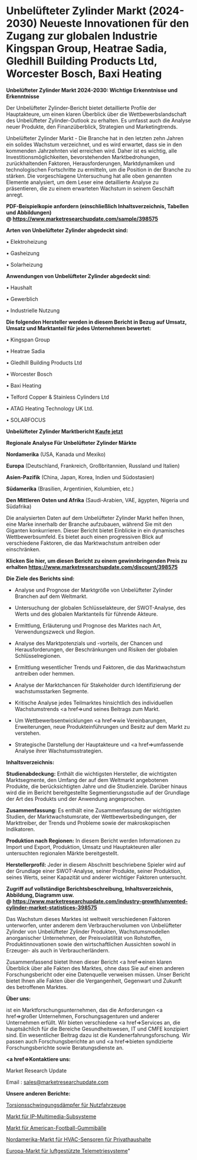 # Unbelüfteter Zylinder Markt (2024-2030) Neueste Innovationen für den Zugang zur globalen Industrie Kingspan Group, Heatrae Sadia, Gledhill Building Products Ltd, Worcester Bosch, Baxi Heating 

<strong>Unbelüfteter Zylinder Markt 2024-2030: Wichtige Erkenntnisse und Erkenntnisse</strong>

Der Unbelüfteter Zylinder-Bericht bietet detaillierte Profile der Hauptakteure, um einen klaren Überblick über die Wettbewerbslandschaft des Unbelüfteter Zylinder-Outlook zu erhalten. Es umfasst auch die Analyse neuer Produkte, den Finanzüberblick, Strategien und Marketingtrends.

Unbelüfteter Zylinder Markt - Die Branche hat in den letzten zehn Jahren ein solides Wachstum verzeichnet, und es wird erwartet, dass sie in den kommenden Jahrzehnten viel erreichen wird. Daher ist es wichtig, alle Investitionsmöglichkeiten, bevorstehenden Marktbedrohungen, zurückhaltenden Faktoren, Herausforderungen, Marktdynamiken und technologischen Fortschritte zu ermitteln, um die Position in der Branche zu stärken. Die vorgeschlagene Untersuchung hat alle oben genannten Elemente analysiert, um dem Leser eine detaillierte Analyse zu präsentieren, die zu einem erwarteten Wachstum in seinem Geschäft anregt.

<strong><b>PDF-Beispielkopie anfordern (einschließlich Inhaltsverzeichnis, Tabellen und Abbildungen) @ </b></strong><strong><a href=https://www.marketresearchupdate.com/sample/398575><strong>https://www.marketresearchupdate.com/sample/398575</u></a></strong></strong>

<strong>Arten von Unbelüfteter Zylinder abgedeckt sind:</strong>

• Elektroheizung

• Gasheizung

• Solarheizung

<strong>Anwendungen von Unbelüfteter Zylinder abgedeckt sind:</strong>

• Haushalt

• Gewerblich

• Industrielle Nutzung

<strong>Die folgenden Hersteller werden in diesem Bericht in Bezug auf Umsatz, Umsatz und Marktanteil für jedes Unternehmen bewertet:</strong>

• Kingspan Group

• Heatrae Sadia

• Gledhill Building Products Ltd

• Worcester Bosch

• Baxi Heating 

• Telford Copper & Stainless Cylinders Ltd

• ATAG Heating Technology UK Ltd. 

• SOLARFOCUS

<strong>Unbelüfteter Zylinder Marktbericht <a href=https://www.marketresearchupdate.com/buynow/398575>Kaufe jetzt</a></strong>

<strong>Regionale Analyse Für Unbelüfteter Zylinder Märkte</strong>

<strong>Nordamerika</strong> (USA, Kanada und Mexiko)

<strong>Europa</strong> (Deutschland, Frankreich, Großbritannien, Russland und Italien)

<strong>Asien-Pazifik</strong> (China, Japan, Korea, Indien und Südostasien)

<strong>Südamerika</strong> (Brasilien, Argentinien, Kolumbien, etc.)

<strong>Den Mittleren</strong> <strong>Osten und Afrika</strong> (Saudi-Arabien, VAE, ägypten, Nigeria und Südafrika)

Die analysierten Daten auf dem Unbelüfteter Zylinder Markt helfen Ihnen, eine Marke innerhalb der Branche aufzubauen, während Sie mit den Giganten konkurrieren. Dieser Bericht bietet Einblicke in ein dynamisches Wettbewerbsumfeld. Es bietet auch einen progressiven Blick auf verschiedene Faktoren, die das Marktwachstum antreiben oder einschränken.

<strong>Klicken Sie hier, um diesen Bericht zu einem gewinnbringenden Preis zu erhalten
</strong><strong><a href=https://www.marketresearchupdate.com/discount/398575>https://www.marketresearchupdate.com/discount/398575</b></u></strong></a>

<strong>Die Ziele des Berichts sind:</strong>

- Analyse und Prognose der Marktgröße von Unbelüfteter Zylinder Branchen auf dem Weltmarkt.

- Untersuchung der globalen Schlüsselakteure, der SWOT-Analyse, des Werts und des globalen Marktanteils für führende Akteure.

- Ermittlung, Erläuterung und Prognose des Marktes nach Art, Verwendungszweck und Region.

- Analyse des Marktpotenzials und -vorteils, der Chancen und Herausforderungen, der Beschränkungen und Risiken der globalen Schlüsselregionen.

- Ermittlung wesentlicher Trends und Faktoren, die das Marktwachstum antreiben oder hemmen.

- Analyse der Marktchancen für Stakeholder durch Identifizierung der wachstumsstarken Segmente.

- Kritische Analyse jedes Teilmarktes hinsichtlich des individuellen Wachstumstrends <a href=>und</a> seines Beitrags zum Markt.

- Um Wettbewerbsentwicklungen <a href=>wie</a> Vereinbarungen, Erweiterungen, neue Produkteinführungen und Besitz auf dem Markt zu verstehen.

- Strategische Darstellung der Hauptakteure und <a href=>umfas</a>sende Analyse ihrer Wachstumsstrategien.

<strong>Inhaltsverzeichnis:</strong>

<strong>Studienabdeckung:</strong> Enthält die wichtigsten Hersteller, die wichtigsten Marktsegmente, den Umfang der auf dem Weltmarkt angebotenen Produkte, die berücksichtigten Jahre und die Studienziele. Darüber hinaus wird die im Bericht bereitgestellte Segmentierungsstudie auf der Grundlage der Art des Produkts und der Anwendung angesprochen.

<strong>Zusammenfassung:</strong> Es enthält eine Zusammenfassung der wichtigsten Studien, der Marktwachstumsrate, der Wettbewerbsbedingungen, der Markttreiber, der Trends und Probleme sowie der makroskopischen Indikatoren.

<strong>Produktion nach Regionen:</strong> In diesem Bericht werden Informationen zu Import und Export, Produktion, Umsatz und Hauptakteuren aller untersuchten regionalen Märkte bereitgestellt.

<strong>Herstellerprofil:</strong> Jeder in diesem Abschnitt beschriebene Spieler wird auf der Grundlage einer SWOT-Analyse, seiner Produkte, seiner Produktion, seines Werts, seiner Kapazität und anderer wichtiger Faktoren untersucht.

<strong><b>Zugriff auf vollständige Berichtsbeschreibung, Inhaltsverzeichnis, Abbildung, Diagramm usw. @ </b></strong><strong><a href=https://www.marketresearchupdate.com/industry-growth/unvented-cylinder-market-statistices-398575>https://www.marketresearchupdate.com/industry-growth/unvented-cylinder-market-statistices-398575</a></strong>

Das Wachstum dieses Marktes ist weltweit verschiedenen Faktoren unterworfen, unter anderem dem Verbrauchervolumen von Unbelüfteter Zylinder von Unbelüfteter Zylinder Produkten, Wachstumsmodellen anorganischer Unternehmen, der Preisvolatilität von Rohstoffen, Produktinnovationen sowie den wirtschaftlichen Aussichten sowohl in Erzeuger- als auch in Verbraucherländern.

Zusammenfassend bietet Ihnen dieser Bericht <a href=>einen</a> klaren Überblick über alle Fakten des Marktes, ohne dass Sie auf einen anderen Forschungsbericht oder eine Datenquelle verweisen müssen. Unser Bericht bietet Ihnen alle Fakten über die Vergangenheit, Gegenwart und Zukunft des betroffenen Marktes.

<strong>Über uns:</strong>

 ist ein Marktforschungsunternehmen, das die Anforderungen <a href=>großer</a> Unternehmen, Forschungsagenturen und anderer Unternehmen erfüllt. Wir bieten verschiedene <a href=>Services</a> an, die hauptsächlich für die Bereiche Gesundheitswesen, IT und CMFE konzipiert sind. Ein wesentlicher Beitrag dazu ist die Kundenerfahrungsforschung. Wir passen auch Forschungsberichte an und <a href=>bieten</a> syndizierte Forschungsberichte sowie Beratungsdienste an.

<strong><a href=>Kontaktiere uns:</a></strong>

Market Research Update

Email : sales@marketresearchupdate.com

<strong>Unsere anderen Berichte:</strong>

<a href=https://www.linkedin.com/pulse/torsional-vibration-damper-commercial-vehicle>Torsionsschwingungsdämpfer für Nutzfahrzeuge</a>

<a href=https://www.linkedin.com/pulse/ip-multimedia-subsystem-market-outlooks-2023>Markt für IP-Multimedia-Subsysteme</a>

<a href=https://www.linkedin.com/pulse/american-football-rubber-balls-market-size-industry>Markt für American-Football-Gummibälle</a>

<a href=https://www.linkedin.com/pulse/north-america-residential-hvac-sensors-market-2023-size>Nordamerika-Markt für HVAC-Sensoren für Privathaushalte</a>

<a href=https://www.linkedin.com/pulse/europe-airborne-telemetry-system-market-2023-current-future>Europa-Markt für luftgestützte Telemetriesysteme</a>"
